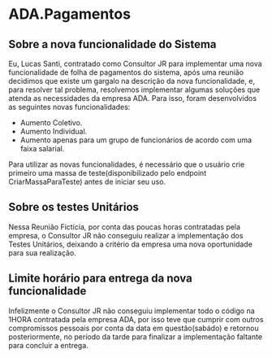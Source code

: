 # ADA.Pagamentos

## Sobre a nova funcionalidade do Sistema

Eu, Lucas Santi, contratado como Consultor JR para implementar uma nova funcionalidade de folha de pagamentos do sistema, após uma reunião decidimos que existe um gargalo na descrição da nova funcionalidade, e, para resolver tal problema, resolvemos implementar algumas soluções que atenda as necessidades da empresa ADA. Para isso, foram desenvolvidos as seguintes novas funcionalidades:

- Aumento Coletivo.
- Aumento Individual.
- Aumento apenas para um grupo de funcionários de acordo com uma faixa salarial.

Para utilizar as novas funcionalidades, é necessário que o usuário crie primeiro uma massa de teste(disponibilizado pelo endpoint CriarMassaParaTeste) antes de iniciar seu uso.

## Sobre os testes Unitários

Nessa Reunião Fictícia, por conta das poucas horas contratadas pela empresa, o Consultor JR não conseguiu realizar a implementação dos Testes Unitários, deixando a critério da empresa uma nova oportunidade para sua realização.

## Limite horário para entrega da nova funcionalidade

Infelizmente o Consultor JR não conseguiu implementar todo o código na 1HORA contratada pela empresa ADA, por isso teve que cumprir com outros compromissos pessoais por conta da data em questão(sabádo) e retornou posteriormente, no período da tarde para finalizar a implementação faltante para concluir a entrega.
